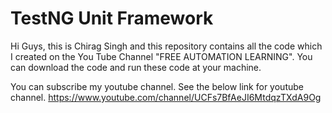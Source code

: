 # TestNG Unit Framework
Hi Guys, this is Chirag Singh and this repository contains all the code which I created on the You Tube Channel "FREE AUTOMATION LEARNING". You can download the code and run these code at your machine.

You can subscribe my youtube channel. See the below link for youtube channel.
https://www.youtube.com/channel/UCFs7BfAeJI6MtdqzTXdA9Og